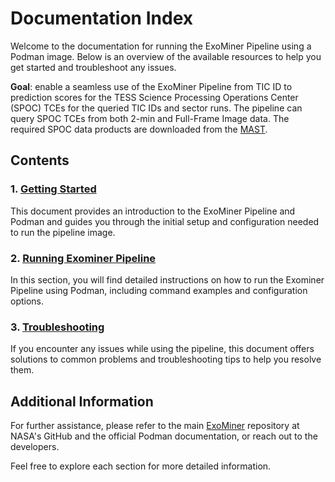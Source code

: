 # Documentation Index

Welcome to the documentation for running the ExoMiner Pipeline using a Podman image. Below is an overview of the available resources to help you get started and troubleshoot any issues.

**Goal**: enable a seamless use of the ExoMiner Pipeline from TIC ID to prediction scores for the TESS Science Processing Operations Center (SPOC) TCEs for the queried TIC IDs and sector runs. The pipeline can query SPOC TCEs from both 2-min and Full-Frame Image data. The required SPOC data products are downloaded from the [MAST](https://archive.stsci.edu/missions-and-data/tess#section-36cad971-548d-4096-8252-5e6e2f341fed).


## Contents

### 1. [Getting Started](getting-started.md)
This document provides an introduction to the ExoMiner Pipeline and Podman and guides you through the initial setup and configuration needed to run the pipeline image.

### 2. [Running Exominer Pipeline](running-exominer-pipeline.md)
In this section, you will find detailed instructions on how to run the Exominer Pipeline using Podman, including command examples and configuration options.

### 3. [Troubleshooting](troubleshooting.md)
If you encounter any issues while using the pipeline, this document offers solutions to common problems and troubleshooting tips to help you resolve them.

## Additional Information
For further assistance, please refer to the main [ExoMiner](https://github.com/nasa/ExoMiner) repository at NASA's GitHub and the official Podman documentation, or reach out to the developers.

Feel free to explore each section for more detailed information.

